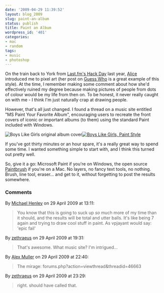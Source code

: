 ```yaml
---
date: '2009-04-29 11:39:52'
layout: blog_2009
slug: paint-an-album
status: publish
title: Paint an Album
wordpress_id: '401'
categories:
- mac
- random
tags:
- music
- photoshop
---
```


On the train back to York from [Last.fm's Hack
Day](http://alex.mullr.net/blog/2009/01/hack-day-08/) last year,
[Alice](http://twitter.com/AliceBartlett/) introduced me to pixel art (her
post on [Guess Who](http://alicebartlett.wordpress.com/2009/03/11/guess-who/)
is a great example of this style). At the time, I remember making some comment
about how she'd effectively ruined my degree because making pictures of people
from dots of colour would be my life from then on. To be honest, it never
really caught on with me - I think I'm just naturally crap at drawing people.

However, that's all just changed. I found a thread on a music site entitled
"MS Paint Your Favorite Album", encouraging users to recreate the front covers
of iconic or important albums (to them) using the standard Paint included with
Windows.

![Boys Like Girls original album
cover](http://alexmuller.s3.amazonaws.com/static/blog/2009-04-29-boys-like-girls-album-original.png)[![Boys
Like Girls, Paint
Style](http://farm4.static.flickr.com/3349/3485103717_27f853c200_m.jpg)](http://www.flickr.com/photos/alexmuller/3485103717/)

If you've got thirty minutes or an hour spare, it's a really great way to
spend some time. I wanted something simple to start with, and I think this
turned out pretty well.

So, give it a go: Microsoft Paint if you're on Windows, the open source
[Paintbrush](http://paintbrush.sourceforge.net/) if you're on a Mac. No
layers, no fancy text tools, no nothing. Brush, line tool, eraser… and get to
it, without forgetting to post the results somewhere.

### Comments ###

By [Michael Henley](http://www.michaelhenley.co.uk) on 29 April 2009 at 13:11:

> You know that this is going to suck up *so* much more of my time than it should,
> and the results will be total and utter balls. It's like being 7 again and
> trying to draw cool stuff in paint. As vpjayant would say: 'epic fail'

By [zethraeus](http://zethrae.us) on 29 April 2009 at 19:31:

> That's awesome. What music site? I'm intrigued...

By [Alex Muller](http://alex.mullr.net/blog/) on 29 April 2009 at 22:40:

> The mirage: forums.php?action=viewthread&threadid=46663

By [zethraeus](http://zethrae.us) on 29 April 2009 at 23:29:

> right. should have called that.
